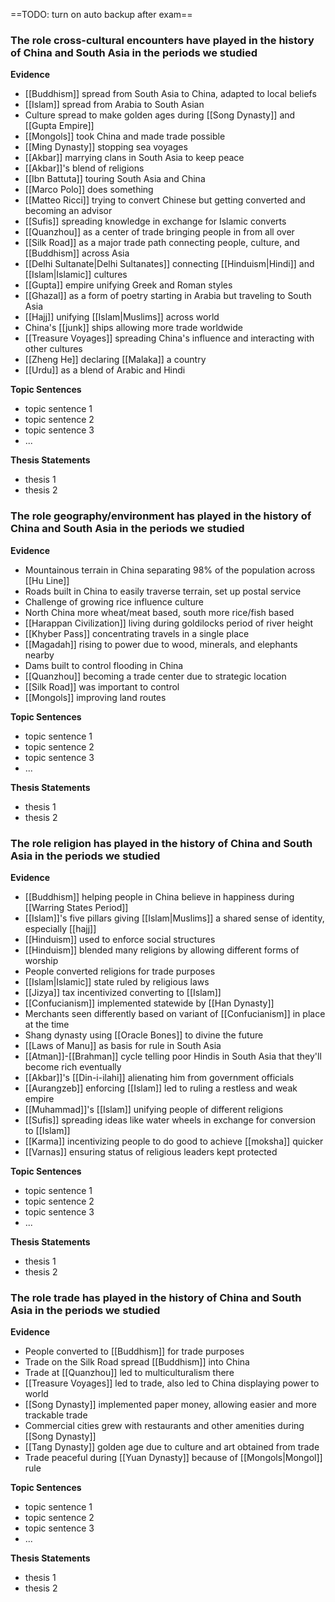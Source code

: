 ==TODO: turn on auto backup after exam==
### The role cross-cultural encounters have played in the history of China and South Asia in the periods we studied

**Evidence**
- [[Buddhism]] spread from South Asia to China, adapted to local beliefs
- [[Islam]] spread from Arabia to South Asian
- Culture spread to make golden ages during [[Song Dynasty]] and [[Gupta Empire]]
- [[Mongols]] took China and made trade possible
- [[Ming Dynasty]] stopping sea voyages
- [[Akbar]] marrying clans in South Asia to keep peace
- [[Akbar]]'s blend of religions
- [[Ibn Battuta]] touring South Asia and China
- [[Marco Polo]] does something
- [[Matteo Ricci]] trying to convert Chinese but getting converted and becoming an advisor
- [[Sufis]] spreading knowledge in exchange for Islamic converts
- [[Quanzhou]] as a center of trade bringing people in from all over
- [[Silk Road]] as a major trade path connecting people, culture, and [[Buddhism]] across Asia
- [[Delhi Sultanate|Delhi Sultanates]] connecting [[Hinduism|Hindi]] and [[Islam|Islamic]] cultures
- [[Gupta]] empire unifying Greek and Roman styles
- [[Ghazal]] as a form of poetry starting in Arabia but traveling to South Asia
- [[Hajj]] unifying [[Islam|Muslims]] across world
- China's [[junk]] ships allowing more trade worldwide
- [[Treasure Voyages]] spreading China's influence and interacting with other cultures
- [[Zheng He]] declaring [[Malaka]] a country
- [[Urdu]] as a blend of Arabic and Hindi

**Topic Sentences**
- topic sentence 1
- topic sentence 2
- topic sentence 3
- ...

**Thesis Statements**
- thesis 1
- thesis 2

### The role geography/environment has played in the history of China and South Asia in the periods we studied

**Evidence**
- Mountainous terrain in China separating 98% of the population across [[Hu Line]]
- Roads built in China to easily traverse terrain, set up postal service
- Challenge of growing rice influence culture
- North China more wheat/meat based, south more rice/fish based
- [[Harappan Civilization]] living during goldilocks period of river height
- [[Khyber Pass]] concentrating travels in a single place
- [[Magadah]] rising to power due to wood, minerals, and elephants nearby
- Dams built to control flooding in China
- [[Quanzhou]] becoming a trade center due to strategic location
- [[Silk Road]] was important to control
- [[Mongols]] improving land routes

**Topic Sentences**
- topic sentence 1
- topic sentence 2
- topic sentence 3
- ...

**Thesis Statements**
- thesis 1
- thesis 2

### The role religion has played in the history of China and South Asia in the periods we studied

**Evidence**
- [[Buddhism]] helping people in China believe in happiness during [[Warring States Period]]
- [[Islam]]'s five pillars giving [[Islam|Muslims]] a shared sense of identity, especially [[hajj]]
- [[Hinduism]] used to enforce social structures
- [[Hinduism]] blended many religions by allowing different forms of worship
- People converted religions for trade purposes
- [[Islam|Islamic]] state ruled by religious laws
- [[Jizya]] tax incentivized converting to [[Islam]]
- [[Confucianism]] implemented statewide by [[Han Dynasty]]
- Merchants seen differently based on variant of [[Confucianism]] in place at the time
- Shang dynasty using [[Oracle Bones]] to divine the future
- [[Laws of Manu]] as basis for rule in South Asia
- [[Atman]]-[[Brahman]] cycle telling poor Hindis in South Asia that they'll become rich eventually
- [[Akbar]]'s [[Din-i-ilahi]] alienating him from government officials
- [[Aurangzeb]] enforcing [[Islam]] led to ruling a restless and weak empire
- [[Muhammad]]'s [[Islam]] unifying people of different religions
- [[Sufis]] spreading ideas like water wheels in exchange for conversion to [[Islam]]
- [[Karma]] incentivizing people to do good to achieve [[moksha]] quicker
- [[Varnas]] ensuring status of religious leaders kept protected

**Topic Sentences**
- topic sentence 1
- topic sentence 2
- topic sentence 3
- ...

**Thesis Statements**
- thesis 1
- thesis 2

### The role trade has played in the history of China and South Asia in the periods we studied

**Evidence**
- People converted to [[Buddhism]] for trade purposes
- Trade on the Silk Road spread [[Buddhism]] into China
- Trade at [[Quanzhou]] led to multiculturalism there
- [[Treasure Voyages]] led to trade, also led to China displaying power to world
- [[Song Dynasty]] implemented paper money, allowing easier and more trackable trade
- Commercial cities grew with restaurants and other amenities during [[Song Dynasty]]
- [[Tang Dynasty]] golden age due to culture and art obtained from trade
- Trade peaceful during [[Yuan Dynasty]] because of [[Mongols|Mongol]] rule

**Topic Sentences**
- topic sentence 1
- topic sentence 2
- topic sentence 3
- ...

**Thesis Statements**
- thesis 1
- thesis 2
